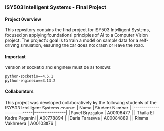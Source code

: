 ### ISY503 Intelligent Systems - Final Project

#### Project Overview
This repository contains the final project for ISY503 Intelligent Systems, focused on applying foundational principles of AI to a Computer Vision project. The project's goal is to train a model on sample data for a self-driving simulation, ensuring the car does not crash or leave the road.

#### Important
Version of socketio and engineio must be as follows:

    python-socketio==4.6.1
    python-engineio==3.13.2

#### Collaborators
This project was developed collaboratively by the following students of the ISY503 Intelligent Systems course:
| Name                      | Student Number |
|---------------------------|----------------|
| Pavel Bryzgalov           | A00106477      |
| Thaila El Kadre Paganini  | A00778894      |
| Daria Tarasova            | A00084889      |
| Rimma Vakhreeva           | A00103876      |

